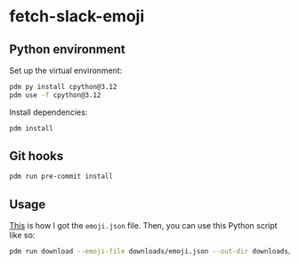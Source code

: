 <!-- -*- mode: gfm; coding: utf-8; fill-column: 80; -*- -->
# fetch-slack-emoji

## Python environment

Set up the virtual environment:

``` sh
pdm py install cpython@3.12
pdm use -f cpython@3.12
```

Install dependencies:

``` sh
pdm install
```

## Git hooks

``` sh
pdm run pre-commit install
```

## Usage

[This][get-emoji-file] is how I got the `emoji.json` file. Then, you can use
this Python script like so:

``` sh
pdm run download --emoji-file downloads/emoji.json --out-dir downloads/emoji
```


<!-- links -->
[get-emoji-file]: https://gist.github.com/lmarkus/8722f56baf8c47045621?permalink_comment_id=2970482#gistcomment-2970482
